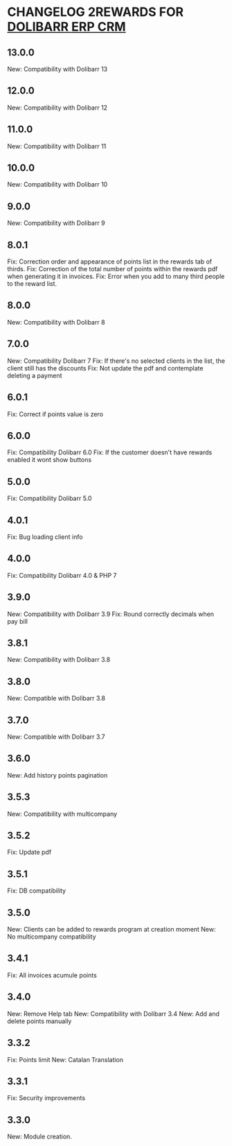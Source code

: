 # CHANGELOG 2REWARDS FOR <a href="https://www.dolibarr.org">DOLIBARR ERP CRM</a>


## 13.0.0
New: Compatibility with Dolibarr 13

## 12.0.0
New: Compatibility with Dolibarr 12

## 11.0.0
New: Compatibility with Dolibarr 11

## 10.0.0
New: Compatibility with Dolibarr 10

## 9.0.0
New: Compatibility with Dolibarr 9

## 8.0.1
Fix: Correction order and appearance of points list in the rewards tab of thirds.
Fix: Correction of the total number of points within the rewards pdf when generating it in invoices.
Fix: Error when you add to many third people to the reward list.

## 8.0.0
New: Compatibility with Dolibarr 8

## 7.0.0
New: Compatibility Dolibarr 7
Fix: If there's no selected clients in the list, the client still has the discounts
Fix: Not update the pdf and contemplate deleting a payment

## 6.0.1
Fix: Correct if points value is zero

## 6.0.0
Fix: Compatibility Dolibarr 6.0
Fix: If the customer doesn't have rewards enabled it wont show buttons

## 5.0.0
Fix: Compatibility Dolibarr 5.0

## 4.0.1
Fix: Bug loading client info

## 4.0.0
Fix: Compatibility Dolibarr 4.0 & PHP 7

## 3.9.0
New: Compatibility with Dolibarr 3.9
Fix: Round correctly decimals when pay bill

## 3.8.1
New: Compatibility with Dolibarr 3.8

## 3.8.0
New: Compatible with Dolibarr 3.8

## 3.7.0
New: Compatible with Dolibarr 3.7

## 3.6.0
New: Add history points pagination

## 3.5.3
New: Compatibility with multicompany

## 3.5.2
Fix: Update pdf

## 3.5.1
Fix: DB compatibility

## 3.5.0
New: Clients can be added to rewards program at creation moment
New: No multicompany compatibility

## 3.4.1
Fix: All invoices acumule points

## 3.4.0
New: Remove Help tab
New: Compatibility with Dolibarr 3.4
New: Add and delete points manually

## 3.3.2
Fix: Points limit
New: Catalan Translation

## 3.3.1
Fix: Security improvements

## 3.3.0
New: Module creation.
